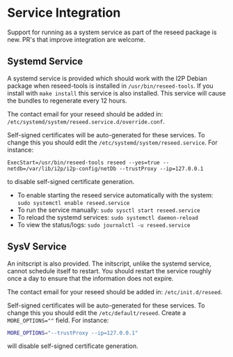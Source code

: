 # Service Integration

Support for running as a system service as part of the reseed package
is new. PR's that improve integration are welcome.

## Systemd Service

A systemd service is provided which should work with the I2P Debian package
when reseed-tools is installed in `/usr/bin/reseed-tools`. If you install with
`make install` this service is also installed. This service will cause the
bundles to regenerate every 12 hours.

The contact email for your reseed should be added in:
`/etc/systemd/system/reseed.service.d/override.conf`.

Self-signed certificates will be auto-generated for these services. To change
this you should edit the `/etc/systemd/system/reseed.service`. For instance:

```
ExecStart=/usr/bin/reseed-tools reseed --yes=true --netdb=/var/lib/i2p/i2p-config/netDb --trustProxy --ip=127.0.0.1
```

to disable self-signed certificate generation.

- To enable starting the reseed service automatically with the system: `sudo systemctl enable reseed.service`
- To run the service manually: `sudo sysctl start reseed.service`  
- To reload the systemd services: `sudo systemctl daemon-reload`
- To view the status/logs: `sudo journalctl -u reseed.service`

## SysV Service

An initscript is also provided. The initscript, unlike the systemd service,
cannot schedule itself to restart. You should restart the service roughly once
a day to ensure that the information does not expire.

The contact email for your reseed should be added in:
`/etc/init.d/reseed`.

Self-signed certificates will be auto-generated for these services.
To change this you should edit the `/etc/default/reseed`.
Create a `MORE_OPTIONS=""` field. For instance:

```sh
MORE_OPTIONS="--trustProxy --ip=127.0.0.1"
```

will disable self-signed certificate generation.

